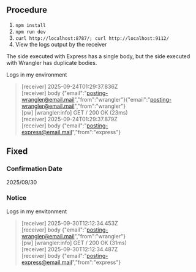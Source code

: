 ## Procedure
1. `npm install`
2. `npm run dev`
3. `curl http://localhost:8787/; curl http://localhost:9112/`
4. View the logs output by the receiver

The side executed with Express has a single body, but the side executed with Wrangler has duplicate bodies.

Logs in my environment
> [receiver] 2025-09-24T01:29:37.836Z  
> [receiver] body {"email":"posting-wrangler@email.mail","from":"wrangler"}{"email":"posting-wrangler@email.mail","from":"wrangler"}  
> [pw] [wrangler:info] GET / 200 OK (23ms)  
> [receiver] 2025-09-24T01:29:37.879Z  
> [receiver] body {"email":"posting-express@email.mail","from":"express"}  

## Fixed
### Confirmation Date
2025/09/30

### Notice
Logs in my envitonment
> [receiver] 2025-09-30T12:12:34.453Z  
> [receiver] body {"email":"posting-wrangler@email.mail","from":"wrangler"}  
> [pw] [wrangler:info] GET / 200 OK (31ms)  
> [receiver] 2025-09-30T12:12:34.487Z  
> [receiver] body {"email":"posting-express@email.mail","from":"express"}

